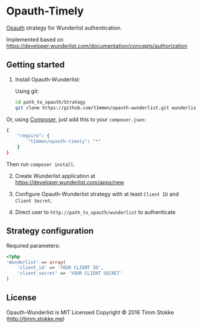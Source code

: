Opauth-Timely
=============
[Opauth][1] strategy for Wunderlist authentication.

Implemented based on https://developer.wunderlist.com/documentation/concepts/authorization

Getting started
----------------
1. Install Opauth-Wunderlist:

   Using git:
   ```bash
   cd path_to_opauth/Strategy
   git clone https://github.com/t1mmen/opauth-wunderlist.git wunderlist
   ```

  Or, using [Composer](https://getcomposer.org/), just add this to your `composer.json`:

   ```bash
   {
       "require": {
           "t1mmen/opauth-timely": "*"
       }
   }
   ```
   Then run `composer install`.


2. Create Wunderlist application at https://developer.wunderlist.com/apps/new

3. Configure Opauth-Wunderlist strategy with at least `Client ID` and `Client Secret`.

4. Direct user to `http://path_to_opauth/wunderlist` to authenticate

Strategy configuration
----------------------

Required parameters:

```php
<?php
'Wunderlist' => array(
	'client_id' => 'YOUR CLIENT ID',
	'client_secret' => 'YOUR CLIENT SECRET'
)
```

License
---------
Opauth-Wunderlist is MIT Licensed
Copyright © 2016 Timm Stokke (http://timm.stokke.me)

[1]: https://github.com/opauth/opauth
